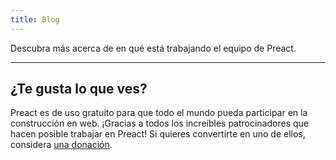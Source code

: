 ```yaml
---
title: Blog
---
```


Descubra más acerca de en qué está trabajando el equipo de Preact.

<div><blog-overview></blog-overview></div>

<div>
  <hr />
  <h2>¿Te gusta lo que ves?</h2>
  <p>
    Preact es de uso gratuito para que todo el mundo pueda participar en la
    construcción en web. ¡Gracias a todos los increíbles patrocinadores que
    hacen posible trabajar en Preact! Si quieres convertirte en uno de ellos,
    considera <a href="https://opencollective.com/preact">una donación</a>.
  </p>
</div>
